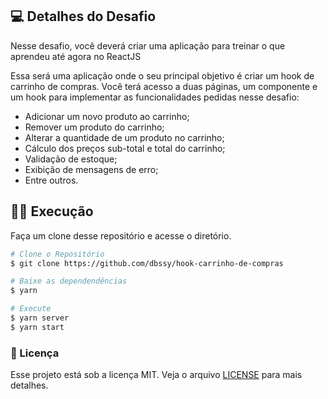 ## 💻 Detalhes do Desafio

Nesse desafio, você deverá criar uma aplicação para treinar o que aprendeu até agora no ReactJS

Essa será uma aplicação onde o seu principal objetivo é criar um hook de carrinho de compras. Você terá acesso a duas páginas, um componente e um hook para implementar as funcionalidades pedidas nesse desafio:

- Adicionar um novo produto ao carrinho;
- Remover um produto do carrinho;
- Alterar a quantidade de um produto no carrinho;
- Cálculo dos preços sub-total e total do carrinho;
- Validação de estoque;
- Exibição de mensagens de erro;
- Entre outros.

## 👨‍💻 Execução

Faça um clone desse repositório e acesse o diretório.

```bash
# Clone o Repositório
$ git clone https://github.com/dbssy/hook-carrinho-de-compras
```

```bash
# Baixe as dependendências
$ yarn
```

```bash
# Execute
$ yarn server
$ yarn start
```

### 📝 Licença

Esse projeto está sob a licença MIT. Veja o arquivo [LICENSE](LICENSE.md) para mais detalhes.